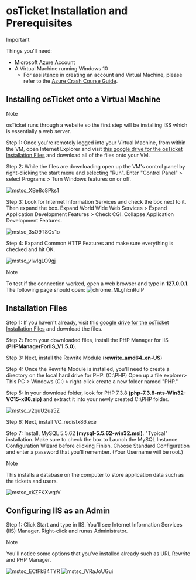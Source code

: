 # osTicket Installation and Prerequisites 

> [!Important]
> Things you'll need:
> - Microsoft Azure Account
> - A Virtual Machine running Windows 10
>   - For assistance in creating an account and Virtual Machine, please refer to the [Azure Crash Course Guide](https://github.com/EMoniSmall/azurecrashcourse).

<h2>Installing osTicket onto a Virtual Machine</h2>

> [!Note]
> osTicket runs through a website so the first step will be installing ISS which is essentially a web server.

Step 1: Once you're remotely logged into your Virtual Machine, from within the VM, open Internet Explorer and visit [this google drive for the osTicket Installation Files](https://drive.google.com/drive/folders/1APMfNyfNzcxZC6EzdaNfdZsUwxWYChf6) and download all of the files onto your VM.

Step 2: While the files are downloading open up the VM's control panel by right-clicking the start menu and selecting "Run". Enter "Control Panel" > select Programs > Turn Windows features on or off. 

![mstsc_XBe8o8Pks1](https://github.com/EMoniSmall/osInstall/assets/166156618/7c123e5f-cb1f-46d2-9e46-3e791804bcd2)


Step 3: Look for Internet Information Services and check the box next to it. Then expand the box. Expand World Wide Web Services > Expand Application Development Features > Check CGI. Collapse Application Development Features. 

![mstsc_3sO9T8Os1o](https://github.com/EMoniSmall/osInstall/assets/166156618/ad6c6667-7ba1-43c6-9182-a1caed9d7879)

Step 4: Expand Common HTTP Features and make sure everything is checked and hit OK.

![mstsc_vIwIgLO9gj](https://github.com/EMoniSmall/osInstall/assets/166156618/404d387b-3d80-48c8-8a84-9fa6f7d3e553)

> [!Note]
> To test if the connection worked, open a web browser and type in <b>127.0.0.1</b>. The following page should open:
> ![chrome_MLghEnRuIP](https://github.com/EMoniSmall/osInstall/assets/166156618/d14dd8da-fffd-40c5-b013-0d2de021578a)


<h2>Installation Files</h2>

Step 1: If you haven't already, visit [this google drive for the osTicket Installation Files](https://drive.google.com/drive/folders/1APMfNyfNzcxZC6EzdaNfdZsUwxWYChf6) and download the files. 

Step 2: From your downloaded files, install the PHP Manager for IIS (<b>PHPManagerForIIS_V1.5.0</b>).

Step 3: Next, install the Rewrite Module (<b>rewrite_amd64_en-US</b>)

Step 4: Once the Rewrite Module is installed, you'll need to create a directory on the local hard drive for PHP. (C:\PHP) Open up a file explorer> This PC > Windows (C:) > right-click create a new folder named "PHP."

Step 5: In your download folder, look for PHP 7.3.8 <b>(php-7.3.8-nts-Win32-VC15-x86.zip)</b> and extract it into your newly created C:\PHP folder. 

![mstsc_v2quU2ua5Z](https://github.com/EMoniSmall/osInstall/assets/166156618/95bdae23-4273-4418-9a66-fda2e04d1573)

Step 6: Next, install VC_redistx86.exe

Step 7: Install, MySQL 5.5.62 <b>(mysql-5.5.62-win32.msi)</b>. "Typical" installation. Make sure to check the box to Launch the MySQL Instance Configuration Wizard before clicking Finish. Choose Standard Configuration and enter a password that you'll remember. (Your Username will be root.)

> [!Note]
> This installs a database on the computer to store application data such as the tickets and users.

![mstsc_xKZFKXwgtV](https://github.com/EMoniSmall/osInstall/assets/166156618/1c1e39c6-d210-4d1c-84b9-99b5092b5231)

<h2>Configuring IIS as an Admin</h2>

Step 1: Click Start and type in IIS. You'll see Internet Information Services (IIS) Manager. Right-click and runas Administrator. 

> [!Note]
> You'll notice some options that you've installed already such as URL Rewrite and PHP Manager.
>  
> ![mstsc_ECtFk84TYR](https://github.com/EMoniSmall/osInstall/assets/166156618/d923f6eb-7b9b-404c-8e26-f8762f4c213b)
> ![mstsc_iVRaJoUGui](https://github.com/EMoniSmall/osInstall/assets/166156618/d2fc1bc7-4ba9-4600-986e-de1e9cbf5f81)




